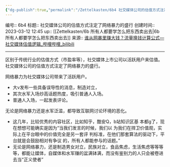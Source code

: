 ```yaml
---
{"dg-publish":true,"permalink":"/Zettelkasten/6b4 社交媒体公司的估值方式注定了网络暴力的盛行/","dgPassFrontmatter":true}
---
```


编号:: 6b4
标题:: 社交媒体公司的估值方式注定了网络暴力的盛行
创建时间:: 2023-03-12 12:45
up:: [[Zettelkasten/6b 所有人都要学怎么把东西卖出去\|6b 所有人都要学怎么把东西卖出去]]
来源:: [谁从网暴里赚大钱？流量换钱计算公式—社交媒体估值逻辑_哔哩哔哩_bilibili](https://www.bilibili.com/video/BV1Cx4y1K743/?spm_id_from=333.999.0.0&vd_source=bcf798ace50733030b9c7e1fb6a3a349)

---
区别于传统行业的估值方式（市盈率等），社交媒体上市公司以活跃用户来估值。社交媒体公司的估值方式注定了网络暴力的盛行。

网络暴力为社交媒体公司带来了活跃用户。
- 大v发布一些具备误导性的消息，制造对立，
- 其次水军入场炒高话题热度，吸引普通人入场。
- 普通人入场，一起发表评论。

无论是网络暴力还是水军泛滥，都导致互联网讨论环境的恶化。
- 这几年，比较优秀的内容社区，比如知乎，酷安Q，b站知识区基 本都g了，现在想想可能确实是因为“当我们发言的时候，我们以 为我们在捍卫价值观，实际上在平台眼中的价值完全是另一套评 判标准，在他们那套算法的驱动下，平台就是会鼓励相对有争议 的，所有人都能参与的话题。”
- 无论是网络暴力，还是制造男女对立，民族对立，食品焦虑，生活焦虑等等等等，都能让媒体，自媒体和水军赚的盆满钵满，而没有鉴别力的人只会被卷进去当“正义使者”​